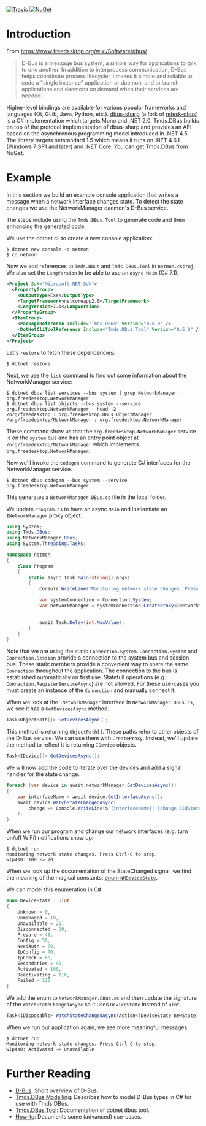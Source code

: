 [![Travis](https://api.travis-ci.org/tmds/Tmds.DBus.svg?branch=master)](https://travis-ci.org/tmds/Tmds.DBus)
[![NuGet](https://img.shields.io/nuget/v/Tmds.DBus.svg)](https://www.nuget.org/packages/Tmds.DBus)

# Introduction

From https://www.freedesktop.org/wiki/Software/dbus/

> D-Bus is a message bus system, a simple way for applications to talk to one another. In addition to interprocess
communication, D-Bus helps coordinate process lifecycle; it makes it simple and reliable to code a "single instance"
application or daemon, and to launch applications and daemons on demand when their services are needed.

Higher-level bindings are available for various popular frameworks and languages (Qt, GLib, Java, Python, etc.).
[dbus-sharp](https://github.com/mono/dbus-sharp) (a fork of [ndesk-dbus](http://www.ndesk.org/DBusSharp)) is a C#
implementation which targets Mono and .NET 2.0. Tmds.DBus builds on top of the protocol implementation of dbus-sharp and
provides an API based on the asynchronous programming model introduced in .NET 4.5. The library targets netstandard 1.5
which means it runs on .NET 4.6.1 (Windows 7 SP1 and later) and .NET Core. You can get Tmds.DBus from NuGet.

# Example

In this section we build an example console application that writes a message when a network interface changes state.
To detect the state changes we use the NetworkManager daemon's D-Bus service.

The steps include using the `Tmds.DBus.Tool` to generate code and then enhancing the generated code.

We use the dotnet cli to create a new console application:

```
$ dotnet new console -o netmon
$ cd netmon
```

Now we add references to `Tmds.DBus` and `Tmds.DBus.Tool` in `netmon.csproj`. We also set the `LangVersion` to be able
to use an `async Main` (C# 7.1).

```xml
<Project Sdk="Microsoft.NET.Sdk">
  <PropertyGroup>
    <OutputType>Exe</OutputType>
    <TargetFramework>netcoreapp2.0</TargetFramework>
    <LangVersion>7.1</LangVersion>
  </PropertyGroup>
  <ItemGroup>
    <PackageReference Include="Tmds.DBus" Version="0.5.0" />
    <DotNetCliToolReference Include="Tmds.DBus.Tool" Version="0.5.0" />
  </ItemGroup>
</Project>
```

Let's `restore` to fetch these dependencies:

```
$ dotnet restore
```

Next, we use the `list` command to find out some information about the NetworkManager service:
```
$ dotnet dbus list services --bus system | grep NetworkManager
org.freedesktop.NetworkManager
$ dotnet dbus list objects --bus system --service org.freedesktop.NetworkManager | head -2
/org/freedesktop : org.freedesktop.DBus.ObjectManager
/org/freedesktop/NetworkManager : org.freedesktop.NetworkManager
```

These command show us that the `org.freedesktop.NetworkManager` service is on the `system` bus
and has an entry point object at `/org/freedesktop/NetworkManager` which implements `org.freedesktop.NetworkManager`.

Now we'll invoke the `codegen` command to generate C# interfaces for the NetworkManager service.

```
$ dotnet dbus codegen --bus system --service org.freedesktop.NetworkManager
```

This generates a `NetworkManager.DBus.cs` file in the local folder.

We update `Program.cs` to have an async `Main` and instiantiate an `INetworkManager` proxy object.

```C#
using System;
using Tmds.DBus;
using NetworkManager.DBus;
using System.Threading.Tasks;

namespace netmon
{
    class Program
    {
        static async Task Main(string[] args)
        {
            Console.WriteLine("Monitoring network state changes. Press Ctrl-C to stop.");

            var systemConnection = Connection.System;
            var networkManager = systemConnection.CreateProxy<INetworkManager>("org.freedesktop.NetworkManager",
                                                                               "/org/freedesktop/NetworkManager");

            await Task.Delay(int.MaxValue);
        }
    }
}
```

Note that we are using the static `Connection.System`. `Connection.System` and `Connection.Session` provide a connection
to the system bus and session bus. These static members provide a convenient way to share the same `Connection`
throughout the application. The connection to the bus is established automatically on first use. Statefull operations
(e.g. `Connection.RegisterServiceAsync`) are not allowed. For these use-cases you must create an instance of the
`Connection` and manually connect it.

When we look at the `INetworkManager` interface in `NetworkManager.DBus.cs`, we see it has a `GetDevicesAsync` method.

```C#
Task<ObjectPath[]> GetDevicesAsync();
```

This method is returning `ObjectPath[]`. These paths refer to other objects of the D-Bus service. We can use them with
`CreateProxy`. Instead, we'll update the method to reflect it is returning `IDevice` objects.

```C#
Task<IDevice[]> GetDevicesAsync();
```

We will now add the code to iterate over the devices and add a signal handler for the state change:

```C#
foreach (var device in await networkManager.GetDevicesAsync())
{
    var interfaceName = await device.GetInterfaceAsync();
    await device.WatchStateChangedAsync(
        change => Console.WriteLine($"{interfaceName}: {change.oldState} -> {change.newState}")
    );
}
```

When we run our program and change our network interfaces (e.g. turn on/off WiFi) notifications show up:

```
$ dotnet run
Monitoring network state changes. Press Ctrl-C to stop.
wlp4s0: 100 -> 20
```

When we look up the documentation of the StateChanged signal, we find the meaning of the magical constants:
[enum `NMDeviceState`](https://developer.gnome.org/NetworkManager/stable/nm-dbus-types.html#NMDeviceState).

We can model this enumeration in C#:
```C#
enum DeviceState : uint
{
    Unknown = 0,
    Unmanaged = 10,
    Unavailable = 20,
    Disconnected = 30,
    Prepare = 40,
    Config = 50,
    NeedAuth = 60,
    IpConfig = 70,
    IpCheck = 80,
    Secondaries = 90,
    Activated = 100,
    Deactivating = 110,
    Failed = 120
}
```

We add the enum to `NetworkManager.DBus.cs` and then update the signature of the `WatchStateChangedAsync` so it
uses `DeviceState` instead of `uint`.

```C#
Task<IDisposable> WatchStateChangedAsync(Action<(DeviceState newState, DeviceState oldState, uint reason)> action);
```

When we run our application again, we see more meaningful messages.

```
$ dotnet run
Monitoring network state changes. Press Ctrl-C to stop.
wlp4s0: Activated -> Unavailable
```

# Further Reading

* [D-Bus](docs/dbus.md): Short overview of D-Bus.
* [Tmds.DBus Modelling](docs/modelling.md): Describes how to model D-Bus types in C# for use with Tmds.DBus.
* [Tmds.DBus.Tool](docs/tool.md): Documentation of dotnet dbus tool.
* [How-to](docs/howto.md): Documents some (advanced) use-cases.
